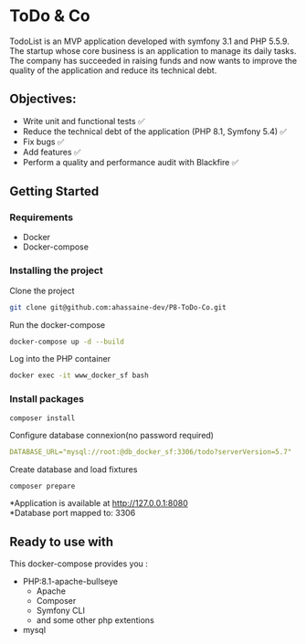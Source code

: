 # ToDo & Co

TodoList is an MVP application developed with symfony 3.1 and PHP 5.5.9. The startup
whose core business is an application to manage its daily tasks.
The company has succeeded in raising funds and now wants to improve the quality of the application
and reduce its technical debt.

## Objectives:

- Write unit and functional tests :white_check_mark:
- Reduce the technical debt of the application (PHP 8.1, Symfony 5.4) :white_check_mark:
- Fix bugs :white_check_mark:
- Add features :white_check_mark:
- Perform a quality and performance audit with Blackfire :white_check_mark:

## Getting Started

### Requirements

- Docker
- Docker-compose

### Installing the project

Clone the project

```bash
git clone git@github.com:ahassaine-dev/P8-ToDo-Co.git
```

Run the docker-compose

```bash
docker-compose up -d --build
```

Log into the PHP container

```bash
docker exec -it www_docker_sf bash
```

### Install packages
```
composer install
```

Configure database connexion(no password required)
```yaml
DATABASE_URL="mysql://root:@db_docker_sf:3306/todo?serverVersion=5.7"
```

Create database and load fixtures
```bash
composer prepare
```

*Application is available at http://127.0.0.1:8080 \
*Database port mapped to: 3306 

## Ready to use with

This docker-compose provides you :

- PHP:8.1-apache-bullseye
  - Apache <i class="devicon-apache-plain-wordmark"></i>
  - Composer <i class="devicon-composer-line colored"></i>
  - Symfony CLI <i class="devicon-symfony-original colored"></i>
  - and some other php extentions
- mysql <i class="devicon-mysql-plain-wordmark"></i>